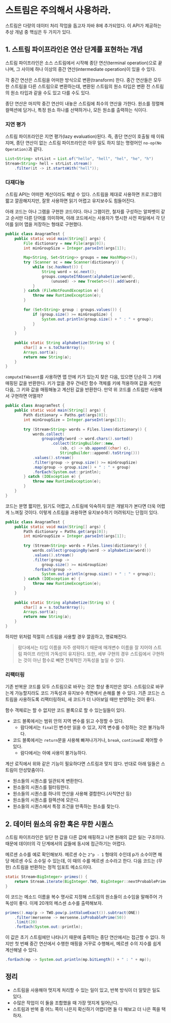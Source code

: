 # 스트림은 주의해서 사용하라.

스트림은 다량의 데이터 처리 작업을 돕고자 자바 8에 추가되었다. 이 API가 제공하는 추상 개념 중 핵심은 두 가지가 있다.

## 1. 스트림 파이프라인은 연산 단계를 표현하는 개념

스트림 파이프라인은 소스 스트림에서 시작해 종단 연산(terminal operation)으로 끝나며, 그 사이에 하나 이상의 중간 연산(intermediate operation)이 있을 수 있다.

각 중간 연산은 스트림을 어떠한 방식으로 변환(transform) 한다. 중간 연산들은 모두 한 스트림을 다른 스트림으로 변환하는데, 변환된 스트림의 원소 타입은 변환 전 스트림의 원소 타입과 같을 수도 있고 다를 수도 있다.

종단 연산은 마지막 중간 연산이 내놓은 스트림에 최수의 연산을 가한다. 원소를 정렬해 컬렉션에 담거나, 특정 원소 하나를 선택하거나, 모든 원소를 출력하는 식이다.

### 지연 평가

스트림 파이프라인은 지연 평가(lazy evaluation)된다. 즉, 종단 연산이 호출될 때 이뤄지며, 종단 연산이 없는 스트림 파이프라인은 아무 일도 하지 않는 명령어인 `no-op(No Operation)`과 같다.

```java
List<String> strList = List.of("hello", "hell", "hel", "he", "h")  
Stream<String> hell = strList.stream()  
	.filter(it -> it.startsWith("hell"));
```

### 다재다능

스트림 API는 어떠한 계산이라도 해낼 수 있다. 스트림을 제대로 사용하면 프로그램이 짧고 깔끔해지지만, 잘못 사용하면 읽기 어렵고 유지보수도 힘들어진다.

아래 코드는 아나 그램을 구현한 코드이다. 아나 그램이란, 철자를 구성하는 알파벳이 같고 순서만 다른 단어를 의미하며, 아래 코드에서는 사용자가 명시한 사전 파일에서 각 단어를 읽어 맵을 저장하는 형태로 구현했다.

```java
public class AnagramTest {  
	public static void main(String[] args) {  
		File dictionary = new File(args[0]);  
		int minGroupSize = Integer.parseInt(args[1]);  
		  
		Map<String, Set<String>> groups = new HashMap<>();  
		try (Scanner sc = new Scanner(dictionary)) {  
			while (sc.hasNext()) {  
				String word = sc.next();  
				groups.computeIfAbsent(alphabetize(word),  
					(unused) -> new TreeSet<>()).add(word);  
			}  
		} catch (FileNotFoundException e) {  
			throw new RuntimeException(e);  
		}  
		  
		for (Set<String> group : groups.values()) {  
			if (group.size() >= minGroupSize) {  
				System.out.println(group.size() + " : " + group);  
			}  
		}  
	}  
	  
	public static String alphabetize(String s) {  
		char[] a = s.toCharArray();  
		Arrays.sort(a);  
		return new String(a);  
	}  
}
```

`computeIfAbsent`를 사용하면 맵 안에 키가 있는지 찾은 다음, 있으면 단순히 그 키에 매핑된 값을 반환한다. 키가 없을 경우 건네진 함수 객체를 키에 적용하여 값을 계산한 다음, 그 키와 값을 매핑해놓고 계산된 값을 반환한다. 만약 위 코드를 스트림만 사용해서 구현하면 어떨까?

```java
public class AnagramTest {  
	public static void main(String[] args) {  
		Path dictionary = Paths.get(args[0]);  
		int minGroupSize = Integer.parseInt(args[1]);  
		  
		try (Stream<String> words = Files.lines(dictionary)) {  
			words.collect(  
				groupingBy(word -> word.chars().sorted()  
					.collect(StringBuilder::new,  
						(sb, c) -> sb.append((char) c),  
						StringBuilder::append).toString()))
			.values().stream()  
			.filter(group -> group.size() >= minGroupSize)  
			.map(group -> group.size() + " : " + group)  
			.forEach(System.out::println);  
		} catch (IOException e) {  
			throw new RuntimeException(e);  
		}  
	}  
}
```

코드는 분명 짧지만, 읽기도 어렵고, 스트림에 익숙하지 않은 개발자가 본다면 더욱 어렵게 느껴질 것이다. 이렇게 스트림을 과용하면 유지보수하기 어려워지는 단점이 있다.

```java
public class AnagramTest {  
	public static void main(String[] args) {  
		Path dictionary = Paths.get(args[0]);  
		int minGroupSize = Integer.parseInt(args[1]);  
		  
		try (Stream<String> words = Files.lines(dictionary)) {  
			words.collect(groupingBy(word -> alphabetize(word)))  
			.values().stream()  
			.filter(group ->
				group.size() >= minGroupSize)  
			.forEach(group -> 
				System.out.println(group.size() + " : " + group));
		} catch (IOException e) {  
			throw new RuntimeException(e);  
		}  
	}  
	  
	public static String alphabetize(String s) {  
		char[] a = s.toCharArray();  
		Arrays.sort(a);  
		return new String(a);  
	}  
}
```

하지만 위처럼 적절히 스트림을 사용할 경우 깔끔하고, 명료해진다.

> 람다에서는 타입 이름을 자주 생략하기 때문에 매개변수 이름을 잘 지어야 스트림 파이프 라인의 가독성이 유지된다. 또한, 세부 구현의 경우 스트림에서 구현하는 것이 아닌 함수로 빼면 전체적인 가독성을 높일 수 있다.

### 리팩터링

기존 반복문 코드를 모두 스트림으로 바꾸는 것은 항상 좋지만은 않다. 스트림으로 바꾸는게 가능할지라도 코드 가독성과 유지보수 측면에서 손해를 볼 수 있다. 기존 코드는 스트림을 사용하도록 리팩터링하되, 새 코드가 더 나아보일 때만 반영하는 것이 좋다.

함수 객체로는 할 수 없지만 코드 블록으로 할 수 있는일들이 있다.

- 코드 블록에서는 범위 안의 지역 변수를 읽고 수정할 수 있다.
    - 람다에서는 `final`인 변수만 읽을 수 있고, 지역 변수를 수정하는 것은 불가능하다.
- 코드 블록에서는 `return`문을 사용해 빠져나가거나, `break`, `continue`로 제어할 수 있다.
    - 람다에서는 아예 사용이 불가능하다.

계산 로직에서 위와 같은 기능이 필요하다면 스트림과 맞지 않다. 반대로 아래 일들은 스트림이 안성맞춤이다.

- 원소들의 시퀀스를 일관되게 변환한다.
- 원소들의 시퀀스를 필터링한다.
- 원소들의 시퀀스를 하나의 연산을 사용해 결합한다.(사칙연산 등)
- 원소들의 시퀀스를 컬렉션에 모은다.
- 원소들의 시퀀스에서 특정 조건을 만족하는 원소를 찾는다.

## 2. 데이터 원소의 유한 혹은 무한 시퀀스

스트림 파이프라인은 일단 한 값을 다른 값에 매핑하고 나면 원래의 값은 잃는 구조이다. 때문에 데이터의 각 단계에서의 값들에 동시에 접근하기는 어렵다.

메르센 소수를 예로 확인해보자. 메르센 수는 `2^p - 1` 형태의 수인데 p가 소수이면 해당 메르센 수도 소수일 수 있는데, 이 때의 수를 메르센 소수라고 한다. 다음 코드는 (무한) 스트림을 반환하는 정적 임포트 메소드이다.

```java
static Stream<BigInteger> primes() {  
	return Stream.iterate(BigInteger.TWO, BigInteger::nextProbablePrime);  
}
```

이 코드는 메소드 이름을 복수 명사로 지정해 스트림의 원소들이 소수임을 말해주어 가독성이 좋다. 이제 20개의 메스센 소수를 출력해보자.

```java
primes().map(p -> TWO.pow(p.intValueExact()).subtract(ONE))  
	.filter(mersenne -> mersenne.isProbablePrime(50))  
	.limit(20)  
	.forEach(System.out::println);
```

이 값은 초기 스트림에만 나타나기 때문에 출력하는 종단 연산에서는 접근할 수 없다. 하지만 첫 번째 중간 연산에서 수행한 매핑을 거꾸로 수행해서, 메르센 수의 지수를 쉽게 계산해낼 수 있다.

```java
.forEach(mp -> System.out.println(mp.bitLength() + " : " + mp));
```

## 정리

- 스트림을 사용해야 멋지게 처리할 수 있는 일이 있고, 반복 방식이 더 알맞은 일도 있다.
- 수많은 작업이 이 둘을 조합했을 때 가장 멋지게 일어난다.
- 스트림과 반복 중 어느 쪽이 나은지 확신하기 어렵다면 둘 다 해보고 더 나은 쪽을 택하자.